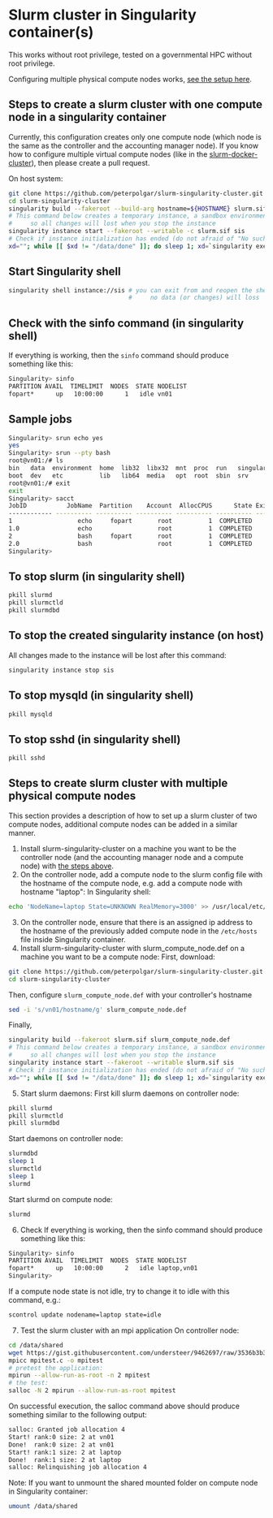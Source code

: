 # Slurm cluster in Singularity container(s)

This works without root privilege, tested on a governmental HPC without root privilege.

Configuring multiple physical compute nodes works, [see the setup here](#steps-to-create-slurm-cluster-with-multiple-physical-compute-nodes).

## Steps to create a slurm cluster with one compute node in a singularity container

Currently, this configuration creates only one compute node (which node is the same as the controller and the accounting manager node). If you know how to configure multiple virtual compute nodes (like in the [slurm-docker-cluster](https://github.com/giovtorres/slurm-docker-cluster)), then please create a pull request.

On host system:
```bash
git clone https://github.com/peterpolgar/slurm-singularity-cluster.git
cd slurm-singularity-cluster
singularity build --fakeroot --build-arg hostname=${HOSTNAME} slurm.sif slurm.def
# This command below creates a temporary instance, a sandbox environment,
#     so all changes will lost when you stop the instance
singularity instance start --fakeroot --writable -c slurm.sif sis
# Check if instance initialization has ended (do not afraid of "No such file or directory" output):
xd=""; while [[ $xd != "/data/done" ]]; do sleep 1; xd=`singularity exec instance://sis ls /data/done`; done
```

## Start Singularity shell

```bash
singularity shell instance://sis # you can exit from and reopen the shell,
                                 #     no data (or changes) will loss
```

## Check with the sinfo command (in singularity shell)

If everything is working, then the ```sinfo``` command should produce something like this:

```bash
Singularity> sinfo
PARTITION AVAIL  TIMELIMIT  NODES  STATE NODELIST
fopart*      up   10:00:00      1   idle vn01
```

## Sample jobs
```bash
Singularity> srun echo yes
yes
Singularity> srun --pty bash
root@vn01:/# ls
bin   data  environment  home  lib32  libx32  mnt  proc  run   singularity  sys  usr
boot  dev   etc          lib   lib64  media   opt  root  sbin  srv          tmp  var
root@vn01:/# exit
exit
Singularity> sacct
JobID           JobName  Partition    Account  AllocCPUS      State ExitCode
------------ ---------- ---------- ---------- ---------- ---------- --------
1                  echo     fopart       root          1  COMPLETED      0:0
1.0                echo                  root          1  COMPLETED      0:0
2                  bash     fopart       root          1  COMPLETED      0:0
2.0                bash                  root          1  COMPLETED      0:0
Singularity> 
```

## To stop slurm (in singularity shell)

```bash
pkill slurmd
pkill slurmctld
pkill slurmdbd
```

## To stop the created singularity instance (on host)

All changes made to the instance will be lost after this command:

```bash
singularity instance stop sis
```

## To stop mysqld (in singularity shell)

```bash
pkill mysqld
```

## To stop sshd (in singularity shell)

```bash
pkill sshd
```

## Steps to create slurm cluster with multiple physical compute nodes

This section provides a description of how to set up a slurm cluster of two compute nodes, additional compute nodes can be added in a similar manner.

1. Install slurm-singularity-cluster on a machine you want to be the controller node (and the accounting manager node and a compute node) with [the steps above](#steps-to-create-a-slurm-cluster-with-one-compute-node-in-a-singularity-container).
2. On the controller node, add a compute node to the slurm config file with the hostname of the compute node, e.g. add a compute node with hostname "laptop":
In Singularity shell:
```bash
echo 'NodeName=laptop State=UNKNOWN RealMemory=3000' >> /usr/local/etc/slurm.conf
```
3. On the controller node, ensure that there is an assigned ip address to the hostname of the previously added compute node in the ```/etc/hosts``` file inside Singularity container.
4. Install slurm-singularity-cluster with slurm_compute_node.def on a machine you want to be a compute node:
First, download:
```bash
git clone https://github.com/peterpolgar/slurm-singularity-cluster.git
cd slurm-singularity-cluster
```
Then, configure ```slurm_compute_node.def``` with your controller's hostname
```bash
sed -i 's/vn01/hostname/g' slurm_compute_node.def
```
Finally, 
```bash
singularity build --fakeroot slurm.sif slurm_compute_node.def
# This command below creates a temporary instance, a sandbox environment,
#     so all changes will lost when you stop the instance
singularity instance start --fakeroot --writable slurm.sif sis
# Check if instance initialization has ended (do not afraid of "No such file or directory" output):
xd=""; while [[ $xd != "/data/done" ]]; do sleep 1; xd=`singularity exec instance://sis ls /data/done`; done
```
5. Start slurm daemons:
First kill slurm daemons on controller node:
```bash
pkill slurmd
pkill slurmctld
pkill slurmdbd
```
Start daemons on controller node:
```bash
slurmdbd
sleep 1
slurmctld
sleep 1
slurmd
```
Start slurmd on compute node:
```bash
slurmd
```
6. Check
If everything is working, then the sinfo command should produce something like this:
```bash
Singularity> sinfo
PARTITION AVAIL  TIMELIMIT  NODES  STATE NODELIST
fopart*      up   10:00:00      2   idle laptop,vn01
Singularity>
```

If a compute node state is not idle, try to change it to idle with this command, e.g.:
```bash
scontrol update nodename=laptop state=idle
```
7. Test the slurm cluster with an mpi application
On controller node:
```bash
cd /data/shared
wget https://gist.githubusercontent.com/understeer/9462697/raw/3536b3b365b34c0af7f567b17ca1bc042ae0ef3c/mpitest.c
mpicc mpitest.c -o mpitest
# pretest the application:
mpirun --allow-run-as-root -n 2 mpitest
# the test:
salloc -N 2 mpirun --allow-run-as-root mpitest
```
On successful execution, the salloc command above should produce something similar to the following output:
```bash
salloc: Granted job allocation 4
Start! rank:0 size: 2 at vn01
Done!  rank:0 size: 2 at vn01
Start! rank:1 size: 2 at laptop
Done!  rank:1 size: 2 at laptop
salloc: Relinquishing job allocation 4
```

Note: If you want to unmount the shared mounted folder on compute node in Singularity container:
```bash
umount /data/shared
```
